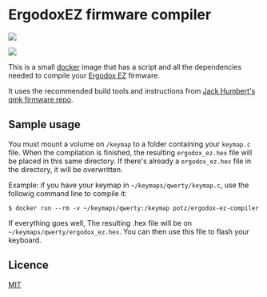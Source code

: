 # ErgodoxEZ firmware compiler

[![](https://images.microbadger.com/badges/image/potz/ergodox-ez-compiler.svg)](https://microbadger.com/images/potz/ergodox-ez-compiler)

[![](https://images.microbadger.com/badges/version/publysher/automated-badger.svg)](http://microbadger.com/images/publysher/automated-badger)

This is a small [docker](https://www.docker.com/) image that has a script and all the dependencies needed to compile your [Ergodox EZ](http://www.ergodox-ez.com) firmware.

It uses the recommended build tools and instructions from [Jack Humbert's qmk firmware repo](https://github.com/jackhumbert/qmk_firmware/tree/a258358/keyboards/ergodox).

## Sample usage

You must mount a volume on `/keymap` to a folder containing your `keymap.c` file. When the compilation is finished, the resulting `ergodox_ez.hex` file will be placed in this same directory. If there's already a `ergodox_ez.hex` file in the directory, it will be overwritten.

Example: if you have your keymap in `~/keymaps/qwerty/keymap.c`, use the followig command line to compile it:

```
$ docker run --rm -v ~/keymaps/qwerty:/keymap potz/ergodox-ez-compiler
```

If everything goes well, The resulting .hex file will be on `~/keymaps/qwerty/ergodox_ez.hex`. You can then use this file to flash your keyboard.

## Licence

[MIT](https://opensource.org/licenses/MIT)
